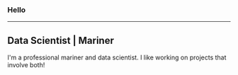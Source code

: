 ### Hello
---
Data Scientist | Mariner
---

I'm a professional mariner and data scientist. I like working on projects that involve both!

